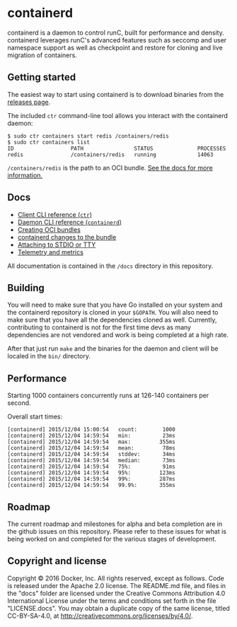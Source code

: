 # containerd

containerd is a daemon to control runC, built for performance and density. 
containerd leverages runC's advanced features such as seccomp and user namespace support as well
as checkpoint and restore for cloning and live migration of containers.

## Getting started

The easiest way to start using containerd is to download binaries from the [releases page](https://github.com/docker/containerd/releases).

The included `ctr` command-line tool allows you interact with the containerd daemon:

```
$ sudo ctr containers start redis /containers/redis
$ sudo ctr containers list
ID                  PATH                STATUS              PROCESSES
redis               /containers/redis   running             14063
```

`/containers/redis` is the path to an OCI bundle. [See the docs for more information.](docs/bundle.md)

## Docs

 * [Client CLI reference (`ctr`)](docs/cli.md)
 * [Daemon CLI reference (`containerd`)](docs/daemon.md)
 * [Creating OCI bundles](docs/bundle.md)
 * [containerd changes to the bundle](docs/bundle-changes.md)
 * [Attaching to STDIO or TTY](docs/attach.md)
 * [Telemetry and metrics](docs/telemetry.md)

All documentation is contained in the `/docs` directory in this repository.

## Building

You will need to make sure that you have Go installed on your system and the containerd repository is cloned
in your `$GOPATH`.  You will also need to make sure that you have all the dependencies cloned as well.
Currently, contributing to containerd is not for the first time devs as many dependencies are not vendored and 
work is being completed at a high rate.  

After that just run `make` and the binaries for the daemon and client will be localed in the `bin/` directory.

## Performance

Starting 1000 containers concurrently runs at 126-140 containers per second.

Overall start times:

```
[containerd] 2015/12/04 15:00:54   count:        1000
[containerd] 2015/12/04 14:59:54   min:          23ms
[containerd] 2015/12/04 14:59:54   max:         355ms
[containerd] 2015/12/04 14:59:54   mean:         78ms
[containerd] 2015/12/04 14:59:54   stddev:       34ms
[containerd] 2015/12/04 14:59:54   median:       73ms
[containerd] 2015/12/04 14:59:54   75%:          91ms
[containerd] 2015/12/04 14:59:54   95%:         123ms
[containerd] 2015/12/04 14:59:54   99%:         287ms
[containerd] 2015/12/04 14:59:54   99.9%:       355ms
```

## Roadmap

The current roadmap and milestones for alpha and beta completion are in the github issues on this repository.  Please refer to these issues for what is being worked on and completed for the various stages of development.

## Copyright and license

Copyright © 2016 Docker, Inc. All rights reserved, except as follows. Code
is released under the Apache 2.0 license. The README.md file, and files in the
"docs" folder are licensed under the Creative Commons Attribution 4.0
International License under the terms and conditions set forth in the file
"LICENSE.docs". You may obtain a duplicate copy of the same license, titled
CC-BY-SA-4.0, at http://creativecommons.org/licenses/by/4.0/.
